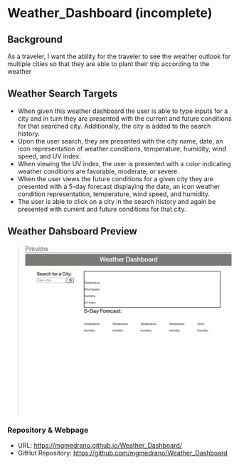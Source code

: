 # Weather_Dashboard (incomplete)

## Background

As a traveler, I want the ability for the traveler to see the weather outlook for multiple cities so that they are able to plant their trip according to the weather


## Weather Search Targets
- When given this weather dashboard the user is able to type inputs for a city and in turn they are presented with the current and future conditions for that searched city. Additionally, the city is added to the search history.
- Upon the user search, they are presented with the city name, date, an icon representation of weather conditions, temperature, humidity, wind speed, and UV index.
- When viewing the UV index, the user is presented with a color indicating weather conditions are favorable, moderate, or severe.
- When the user views the future conditions for a given city they are presented with a 5-day forecast displaying the date, an icon weather condition representation, temperature, wind speed, and humidity. 
- The user is able to click on a city in the search history and again be presented with current and future conditions for that city.

## Weather Dahsboard Preview

> Preview ![Weather Dashboard](Assets/Weather_Dashboard.png) 


### Repository  & Webpage

- URL: https://mgmedrano.github.io/Weather_Dashboard/
- GitHut Repository: https://github.com/mgmedrano/Weather_Dashboard

